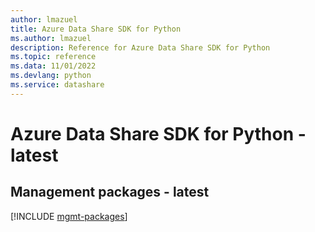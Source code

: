 ```yaml
---
author: lmazuel
title: Azure Data Share SDK for Python
ms.author: lmazuel
description: Reference for Azure Data Share SDK for Python
ms.topic: reference
ms.data: 11/01/2022
ms.devlang: python
ms.service: datashare
---
```

# Azure Data Share SDK for Python - latest

## Management packages - latest
[!INCLUDE [mgmt-packages](data-share-mgmt-index.md)]